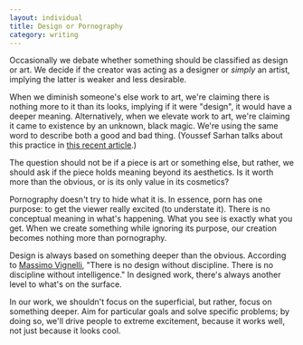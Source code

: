 ```yaml
---
layout: individual
title: Design or Pornography
category: writing
---
```


Occasionally we debate whether something should be classified as design or art. We decide if the creator was acting as a designer or *simply* an artist, implying the latter is weaker and less desirable.

When we diminish someone's else work to art, we're claiming there is nothing more to it than its looks, implying if it were "design", it would have a deeper meaning. Alternatively, when we elevate work to art, we're claiming it came to existence by an unknown, black magic. We're using the same word to describe both a good and bad thing. (Youssef Sarhan talks about this practice in [this recent article](http://sefsar.com/terrible-copywriting-on-applecom).)

The question should not be if a piece is art or something else, but rather, we should ask if the piece holds meaning beyond its aesthetics. Is it worth more than the obvious, or is its only value in its cosmetics?

Pornography doesn't try to hide what it is. In essence, porn has one purpose: to get the viewer really excited (to understate it). There is no conceptual meaning in what's happening. What you see is exactly what you get. When we create something while ignoring its purpose, our creation becomes nothing more than pornography.

Design is always based on something deeper than the obvious. According to [Massimo Vignelli](http://en.wikipedia.org/wiki/Massimo_Vignelli), "There is no design without discipline. There is no discipline without intelligence." In designed work, there's always another level to what's on the surface. 

In our work, we shouldn't focus on the superficial, but rather, focus on something deeper. Aim for particular goals and solve specific problems; by doing so, we'll drive people to extreme excitement, because it works well, not just because it looks cool.



